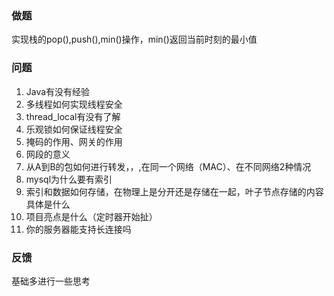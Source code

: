 ### 做题

实现栈的pop(),push(),min()操作，min()返回当前时刻的最小值

### 问题

1. Java有没有经验
2. 多线程如何实现线程安全
3. thread_local有没有了解
4. 乐观锁如何保证线程安全
5. 掩码的作用、网关的作用
6. 网段的意义
7. 从A到B的包如何进行转发，，,在同一个网络（MAC）、在不同网络2种情况
8. mysql为什么要有索引
9. 索引和数据如何存储，在物理上是分开还是存储在一起，叶子节点存储的内容具体是什么
10. 项目亮点是什么（定时器开始扯）
11. 你的服务器能支持长连接吗

### 反馈

基础多进行一些思考

​    